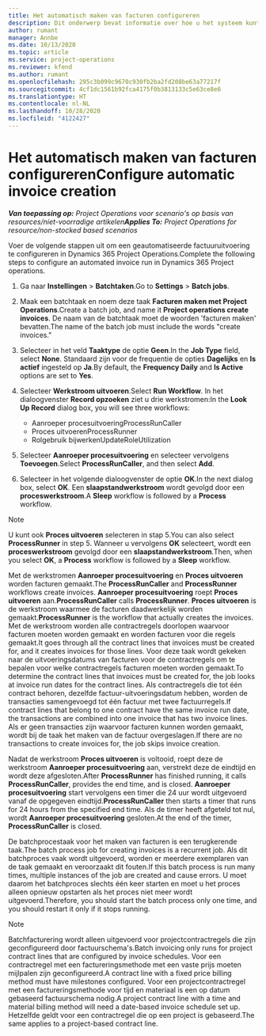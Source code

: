 ```yaml
---
title: Het automatisch maken van facturen configureren
description: Dit onderwerp bevat informatie over hoe u het systeem kunt configureren om automatisch facturen te genereren.
author: rumant
manager: Annbe
ms.date: 10/13/2020
ms.topic: article
ms.service: project-operations
ms.reviewer: kfend
ms.author: rumant
ms.openlocfilehash: 295c3b099c9670c930fb2ba2fd208be63a77217f
ms.sourcegitcommit: 4cf1dc1561b92fca4175f0b3813133c5e63ce8e6
ms.translationtype: HT
ms.contentlocale: nl-NL
ms.lasthandoff: 10/28/2020
ms.locfileid: "4122427"
---
```

# <a name="configure-automatic-invoice-creation"></a><span data-ttu-id="c9001-103">Het automatisch maken van facturen configureren</span><span class="sxs-lookup"><span data-stu-id="c9001-103">Configure automatic invoice creation</span></span>

<span data-ttu-id="c9001-104">_**Van toepassing op:** Project Operations voor scenario's op basis van resources/niet-voorradige artikelen_</span><span class="sxs-lookup"><span data-stu-id="c9001-104">_**Applies To:** Project Operations for resource/non-stocked based scenarios_</span></span>


<span data-ttu-id="c9001-105">Voer de volgende stappen uit om een geautomatiseerde factuuruitvoering te configureren in Dynamics 365 Project Operations.</span><span class="sxs-lookup"><span data-stu-id="c9001-105">Complete the following steps to configure an automated invoice run in Dynamics 365 Project operations.</span></span>

1. <span data-ttu-id="c9001-106">Ga naar **Instellingen** > **Batchtaken**.</span><span class="sxs-lookup"><span data-stu-id="c9001-106">Go to **Settings** > **Batch jobs**.</span></span>
2. <span data-ttu-id="c9001-107">Maak een batchtaak en noem deze taak **Facturen maken met Project Operations**.</span><span class="sxs-lookup"><span data-stu-id="c9001-107">Create a batch job, and name it **Project operations create invoices**.</span></span> <span data-ttu-id="c9001-108">De naam van de batchtaak moet de woorden 'facturen maken' bevatten.</span><span class="sxs-lookup"><span data-stu-id="c9001-108">The name of the batch job must include the words "create invoices."</span></span>
3. <span data-ttu-id="c9001-109">Selecteer in het veld **Taaktype** de optie **Geen**.</span><span class="sxs-lookup"><span data-stu-id="c9001-109">In the **Job Type** field, select **None**.</span></span> <span data-ttu-id="c9001-110">Standaard zijn voor de frequentie de opties **Dagelijks** en **Is actief** ingesteld op **Ja**.</span><span class="sxs-lookup"><span data-stu-id="c9001-110">By default, the **Frequency Daily** and **Is Active** options are set to **Yes**.</span></span>
4. <span data-ttu-id="c9001-111">Selecteer **Werkstroom uitvoeren**.</span><span class="sxs-lookup"><span data-stu-id="c9001-111">Select **Run Workflow**.</span></span> <span data-ttu-id="c9001-112">In het dialoogvenster **Record opzoeken** ziet u drie werkstromen:</span><span class="sxs-lookup"><span data-stu-id="c9001-112">In the **Look Up Record** dialog box, you will see three workflows:</span></span>

    - <span data-ttu-id="c9001-113">Aanroeper procesuitvoering</span><span class="sxs-lookup"><span data-stu-id="c9001-113">ProcessRunCaller</span></span>
    - <span data-ttu-id="c9001-114">Proces uitvoeren</span><span class="sxs-lookup"><span data-stu-id="c9001-114">ProcessRunner</span></span>
    - <span data-ttu-id="c9001-115">Rolgebruik bijwerken</span><span class="sxs-lookup"><span data-stu-id="c9001-115">UpdateRoleUtilization</span></span>

5. <span data-ttu-id="c9001-116">Selecteer **Aanroeper procesuitvoering** en selecteer vervolgens **Toevoegen**.</span><span class="sxs-lookup"><span data-stu-id="c9001-116">Select **ProcessRunCaller**, and then select **Add**.</span></span>
6. <span data-ttu-id="c9001-117">Selecteer in het volgende dialoogvenster de optie **OK**.</span><span class="sxs-lookup"><span data-stu-id="c9001-117">In the next dialog box, select **OK**.</span></span> <span data-ttu-id="c9001-118">Een **slaapstandwerkstroom** wordt gevolgd door een **proceswerkstroom**.</span><span class="sxs-lookup"><span data-stu-id="c9001-118">A **Sleep** workflow is followed by a **Process** workflow.</span></span>

  > [!NOTE]
  > <span data-ttu-id="c9001-119">U kunt ook **Proces uitvoeren** selecteren in stap 5.</span><span class="sxs-lookup"><span data-stu-id="c9001-119">You can also select **ProcessRunner** in step 5.</span></span> <span data-ttu-id="c9001-120">Wanneer u vervolgens **OK** selecteert, wordt een **proceswerkstroom** gevolgd door een **slaapstandwerkstroom**.</span><span class="sxs-lookup"><span data-stu-id="c9001-120">Then, when you select **OK**, a **Process** workflow is followed by a **Sleep** workflow.</span></span>

<span data-ttu-id="c9001-121">Met de werkstromen **Aanroeper procesuitvoering** en **Proces uitvoeren** worden facturen gemaakt.</span><span class="sxs-lookup"><span data-stu-id="c9001-121">The **ProcessRunCaller** and **ProcessRunner** workflows create invoices.</span></span> <span data-ttu-id="c9001-122">**Aanroeper procesuitvoering** roept **Proces uitvoeren** aan.</span><span class="sxs-lookup"><span data-stu-id="c9001-122">**ProcessRunCaller** calls **ProcessRunner**.</span></span> <span data-ttu-id="c9001-123">**Proces uitvoeren** is de werkstroom waarmee de facturen daadwerkelijk worden gemaakt.</span><span class="sxs-lookup"><span data-stu-id="c9001-123">**ProcessRunner** is the workflow that actually creates the invoices.</span></span> <span data-ttu-id="c9001-124">Met de werkstroom worden alle contractregels doorlopen waarvoor facturen moeten worden gemaakt en worden facturen voor die regels gemaakt.</span><span class="sxs-lookup"><span data-stu-id="c9001-124">It goes through all the contract lines that invoices must be created for, and it creates invoices for those lines.</span></span> <span data-ttu-id="c9001-125">Voor deze taak wordt gekeken naar de uitvoeringsdatums van facturen voor de contractregels om te bepalen voor welke contractregels facturen moeten worden gemaakt.</span><span class="sxs-lookup"><span data-stu-id="c9001-125">To determine the contract lines that invoices must be created for, the job looks at invoice run dates for the contract lines.</span></span> <span data-ttu-id="c9001-126">Als contractregels die tot één contract behoren, dezelfde factuur-uitvoeringsdatum hebben, worden de transacties samengevoegd tot één factuur met twee factuurregels.</span><span class="sxs-lookup"><span data-stu-id="c9001-126">If contract lines that belong to one contract have the same invoice run date, the transactions are combined into one invoice that has two invoice lines.</span></span> <span data-ttu-id="c9001-127">Als er geen transacties zijn waarvoor facturen kunnen worden gemaakt, wordt bij de taak het maken van de factuur overgeslagen.</span><span class="sxs-lookup"><span data-stu-id="c9001-127">If there are no transactions to create invoices for, the job skips invoice creation.</span></span>

<span data-ttu-id="c9001-128">Nadat de werkstroom **Proces uitvoeren** is voltooid, roept deze de werkstroom **Aanroeper procesuitvoering** aan, verstrekt deze de eindtijd en wordt deze afgesloten.</span><span class="sxs-lookup"><span data-stu-id="c9001-128">After **ProcessRunner** has finished running, it calls **ProcessRunCaller**, provides the end time, and is closed.</span></span> <span data-ttu-id="c9001-129">**Aanroeper procesuitvoering** start vervolgens een timer die 24 uur wordt uitgevoerd vanaf de opgegeven eindtijd.</span><span class="sxs-lookup"><span data-stu-id="c9001-129">**ProcessRunCaller** then starts a timer that runs for 24 hours from the specified end time.</span></span> <span data-ttu-id="c9001-130">Als de timer heeft afgeteld tot nul, wordt **Aanroeper procesuitvoering** gesloten.</span><span class="sxs-lookup"><span data-stu-id="c9001-130">At the end of the timer, **ProcessRunCaller** is closed.</span></span>

<span data-ttu-id="c9001-131">De batchprocestaak voor het maken van facturen is een terugkerende taak.</span><span class="sxs-lookup"><span data-stu-id="c9001-131">The batch process job for creating invoices is a recurrent job.</span></span> <span data-ttu-id="c9001-132">Als dit batchproces vaak wordt uitgevoerd, worden er meerdere exemplaren van de taak gemaakt en veroorzaakt dit fouten.</span><span class="sxs-lookup"><span data-stu-id="c9001-132">If this batch process is run many times, multiple instances of the job are created and cause errors.</span></span> <span data-ttu-id="c9001-133">U moet daarom het batchproces slechts één keer starten en moet u het proces alleen opnieuw opstarten als het proces niet meer wordt uitgevoerd.</span><span class="sxs-lookup"><span data-stu-id="c9001-133">Therefore, you should start the batch process only one time, and you should restart it only if it stops running.</span></span>

> [!NOTE]
> <span data-ttu-id="c9001-134">Batchfacturering wordt alleen uitgevoerd voor projectcontractregels die zijn geconfigureerd door factuurschema's.</span><span class="sxs-lookup"><span data-stu-id="c9001-134">Batch invoicing only runs for project contract lines that are configured by invoice schedules.</span></span> <span data-ttu-id="c9001-135">Voor een contractregel met een factureringsmethode met een vaste prijs moeten mijlpalen zijn geconfigureerd.</span><span class="sxs-lookup"><span data-stu-id="c9001-135">A contract line with a fixed price billing method must have milestones configured.</span></span> <span data-ttu-id="c9001-136">Voor een projectcontractregel met een factureringsmethode voor tijd en materiaal is een op datum gebaseerd factuurschema nodig.</span><span class="sxs-lookup"><span data-stu-id="c9001-136">A project contract line with a time and material billing method will need a date-based invoice schedule set up.</span></span> <span data-ttu-id="c9001-137">Hetzelfde geldt voor een contractregel die op een project is gebaseerd.</span><span class="sxs-lookup"><span data-stu-id="c9001-137">The same applies to a project-based contract line.</span></span>     
